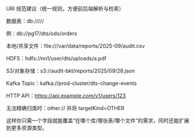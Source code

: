 URI 规范建议（统一规则，方便前后端解析与检索）

数据表：db://<cluster>/<catalog>/<schema>/<table>

例：db://pg17/dts/ods/orders

本地/共享文件：file:///var/data/reports/2025-09/audit.csv

HDFS：hdfs://nn1/user/dts/uploads/a.pdf

S3/对象存储：s3://audit-bkt/reports/2025/09/28.json

Kafka Topic：kafka://prod-cluster/dts-change-events

HTTP API：https://api.example.com/v1/users/123

无法精确归类时：other://<free-text> 并将 targetKind=OTHER

这样你只需一个字段就能覆盖“在哪个库/哪张表/哪个文件”的需求，同时还能扩展到更多资源类型。